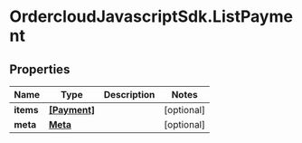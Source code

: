 # OrdercloudJavascriptSdk.ListPayment

## Properties
Name | Type | Description | Notes
------------ | ------------- | ------------- | -------------
**items** | [**[Payment]**](Payment.md) |  | [optional] 
**meta** | [**Meta**](Meta.md) |  | [optional] 


